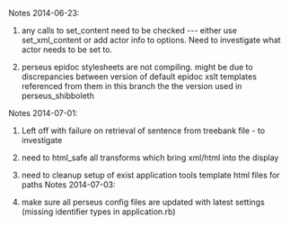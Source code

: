 Notes 2014-06-23:

1. any calls to set_content need to be checked --- either use set_xml_content or add actor info to options. Need to investigate what actor needs to be set to.

2. perseus epidoc stylesheets are not compiling. might be due to discrepancies between version of default epidoc xslt templates referenced from them in this branch the the version used in perseus_shibboleth

Notes 2014-07-01:

1. Left off with failure on retrieval of sentence from treebank file - to investigate

2. need to html_safe all transforms which bring xml/html into the display

3. need to cleanup setup of exist application tools template html files for paths
Notes 2014-07-03:

1. make sure all perseus config files are updated with latest settings (missing identifier types in application.rb)
